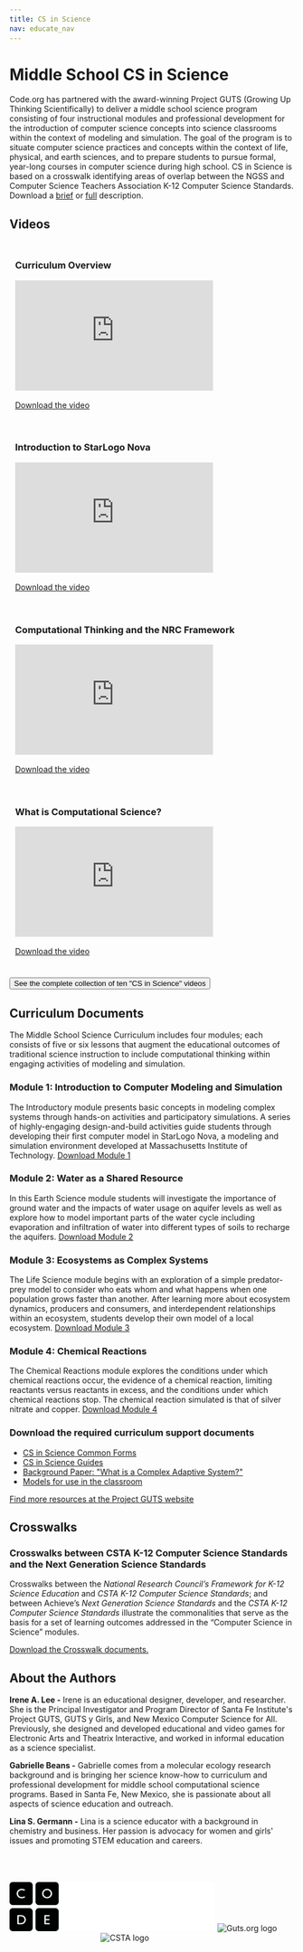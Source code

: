 ```yaml
---
title: CS in Science
nav: educate_nav
---
```


# Middle School CS in Science 

Code.org has partnered with the award-winning Project GUTS (Growing Up Thinking Scientifically) to deliver a middle school science program consisting of four instructional modules and professional development for the introduction of computer science concepts into science classrooms within the context of modeling and simulation. The goal of the program is to situate computer science practices and concepts within the context of life, physical, and earth sciences, and to prepare students to pursue formal, year-long courses in computer science during high school. CS in Science is based on a crosswalk identifying areas of overlap between the NGSS and Computer Science Teachers Association K-12 Computer Science Standards. Download a [brief](files/Code.org_MS_Science_Program_two_pager.pdf) or [full](files/Code.org_MS_Science_Program_four_pager.pdf) description.


## Videos
            
<div style="float:left; padding:10px; width:440px">
  <h3>Curriculum Overview</h3>
  <iframe allowfullscreen="" frameborder="0" height="195" src="https://www.youtube.com/embed/iDSluSl9I3o?iv_load_policy=3&amp;rel=0&amp;autohide=1&amp;showinfo=0" width="350"></iframe>
  <p>
    <a href="https://www.dropbox.com/s/zuzx5m5e5q4r5kj/Welcome%20and%20Curriculum%20overview-SCI_PD-1.mp4">
      Download the video
    </a>
  </p>
</div>

<div style="float:left; padding:10px; width:440px">
  <h3>Introduction to StarLogo Nova</h3>
  <iframe allowfullscreen="" frameborder="0" height="195" src="https://www.youtube.com/embed/QrXe-nCV1xM?iv_load_policy=3&amp;rel=0&amp;autohide=1&amp;showinfo=0" width="350"></iframe>
  <p>
    <a href="https://www.dropbox.com/s/h6634d3ukpups3y/MS-SCI-PD-Intro-to-Starlogo-Nova-9-2015.mp4">
      Download the video
    </a>
  </p>
</div>

<div style="clear:both"></div>

<div style="float:left; padding:10px; width:440px">
  <h3>Computational Thinking and the NRC Framework</h3>
  <iframe allowfullscreen="" frameborder="0" height="195" src="https://www.youtube.com/embed/kP8C6qoUgxs?iv_load_policy=3&amp;rel=0&amp;autohide=1&amp;showinfo=0" width="350"></iframe>
  <p>
    <a href="https://www.dropbox.com/s/h62bfwe0lrkw3nt/Computational%20Thinking%20and%20NRC%20Framework%20-%20SCI%20PD%208_1.mp4">
      Download the video
    </a>
  </p>
</div>

<div style="float:left; padding:10px; width:440px">
  <h3>What is Computational Science?</h3>
  <iframe allowfullscreen="" frameborder="0" height="195" src="https://www.youtube.com/embed/C-9vMx0O3d8?iv_load_policy=3&amp;rel=0&amp;autohide=1&amp;showinfo=0" width="350"></iframe>
  <p>
    <a href="https://www.dropbox.com/s/7fgk2owc65tb2ef/What%20is%20Computational%20Science%20-%20SCI%20PD%203_1.mp4">
      Download the video
    </a>
  </p>
</div>

<div style="clear:both"></div>
 
[<button>See the complete collection of ten "CS in Science" videos</button>](videos)


## Curriculum Documents

The Middle School Science Curriculum includes four modules; each consists of five or six lessons that augment the educational outcomes of traditional science instruction to include computational thinking within engaging activities of modeling and simulation.

### Module 1: Introduction to Computer Modeling and Simulation 
The Introductory module presents basic concepts in modeling complex systems through hands-on activities and participatory simulations. A series of highly-engaging design-and-build activities guide students through developing their first computer model in StarLogo Nova, a modeling and simulation environment developed at Massachusetts Institute of Technology. 
[Download Module 1](files/CS_in_Science_Module_1.pdf)

### Module 2: Water as a Shared Resource
In this Earth Science module students will investigate the importance of ground water and the impacts of water usage on aquifer levels as well as explore how to model important parts of the water cycle including evaporation and infiltration of water into different types of soils to recharge the aquifers. [Download Module 2](files/CS_in_Science_Module_2.pdf)

### Module 3: Ecosystems as Complex Systems  
The Life Science module begins with an exploration of a simple predator-prey model to consider who eats whom and what happens when one population grows faster than another. After learning more about ecosystem dynamics, producers and consumers, and interdependent relationships within an ecosystem, students develop their own model of a local ecosystem. [Download Module 3](files/CS_in_Science_Module_3.pdf)

### Module 4: Chemical Reactions
The Chemical Reactions module explores the conditions under which chemical reactions occur, the evidence of a chemical reaction, limiting reactants versus reactants in excess, and the conditions under which chemical reactions stop. The chemical reaction simulated is that of silver nitrate and copper.  [Download Module 4](files/CS_in_Science_Module_4.pdf)

### Download the required curriculum support documents 

- [CS in Science Common Forms](files/CS_in_Science_Common_Forms.pdf)
- [CS in Science Guides](files/CS_in_Science_Guides.pdf)
- [Background Paper: "What is a Complex Adaptive System?"](files/CS_in_Science_Background_papers.pdf)
- [Models for use in the classroom](http://www.slnova.org/GUTS/)

[Find more resources at the Project GUTS website](http://www.projectguts.org/CurriculumbyTopic)



## Crosswalks
### Crosswalks between CSTA K-12 Computer Science Standards and the Next Generation Science Standards
Crosswalks between the *National Research Council’s Framework for K-12 Science Education* and *CSTA K-12 Computer Science Standards*; and between Achieve’s *Next Generation Science Standards* and the *CSTA K-12 Computer Science Standards* illustrate the commonalities that serve as the basis for a set of learning outcomes addressed in the “Computer Science in Science” modules. 

[Download the Crosswalk documents.](files/Crosswalk_documents.pdf)


## About the Authors
**Irene A. Lee -**
Irene is an educational designer, developer, and researcher. She is the Principal Investigator and Program Director of Santa Fe Institute's Project GUTS, GUTS y Girls, and New Mexico Computer Science for All.  Previously, she designed and developed educational and video games for Electronic Arts and Theatrix Interactive, and worked in informal education as a science specialist.

**Gabrielle Beans -**
Gabrielle comes from a molecular ecology research background and is bringing her science know-how to curriculum and professional development for middle school computational science programs. Based in Santa Fe, New Mexico, she is passionate about all aspects of science education and outreach.

**Lina S. Germann -**
Lina is a science educator with a background in chemistry and business. Her passion is advocacy for women and girls' issues and promoting STEM education and careers.
<br></br>
<br></br>

![Code logo](files/codelogo.png) ![Guts.org logo](science/files/projectGUTSlogosmall.png) &nbsp; &nbsp; &nbsp; &nbsp; &nbsp; &nbsp;&nbsp; &nbsp;&nbsp; &nbsp; &nbsp; &nbsp; &nbsp; &nbsp; &nbsp; &nbsp;&nbsp; &nbsp;&nbsp; &nbsp;&nbsp; &nbsp; &nbsp;&nbsp; &nbsp;&nbsp; &nbsp;
![CSTA logo](science/files/CSTAlogo-2col-url.jpg)
